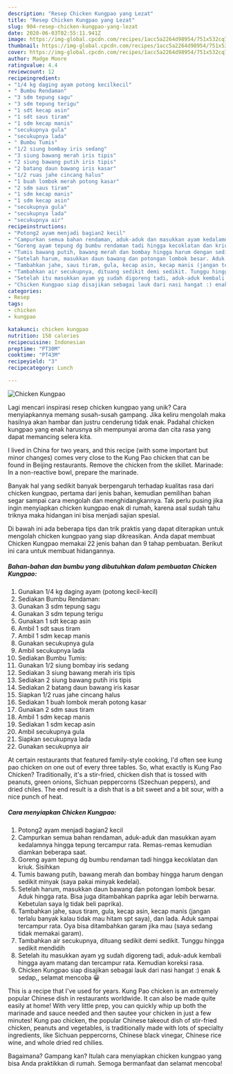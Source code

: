 ```yaml
---
description: "Resep Chicken Kungpao yang Lezat"
title: "Resep Chicken Kungpao yang Lezat"
slug: 904-resep-chicken-kungpao-yang-lezat
date: 2020-06-03T02:55:11.941Z
image: https://img-global.cpcdn.com/recipes/1acc5a2264d98954/751x532cq70/chicken-kungpao-foto-resep-utama.jpg
thumbnail: https://img-global.cpcdn.com/recipes/1acc5a2264d98954/751x532cq70/chicken-kungpao-foto-resep-utama.jpg
cover: https://img-global.cpcdn.com/recipes/1acc5a2264d98954/751x532cq70/chicken-kungpao-foto-resep-utama.jpg
author: Madge Moore
ratingvalue: 4.4
reviewcount: 12
recipeingredient:
- "1/4 kg daging ayam potong kecilkecil"
- " Bumbu Rendaman"
- "3 sdm tepung sagu"
- "3 sdm tepung terigu"
- "1 sdt kecap asin"
- "1 sdt saus tiram"
- "1 sdm kecap manis"
- "secukupnya gula"
- "secukupnya lada"
- " Bumbu Tumis"
- "1/2 siung bombay iris sedang"
- "3 siung bawang merah iris tipis"
- "2 siung bawang putih iris tipis"
- "2 batang daun bawang iris kasar"
- "1/2 ruas jahe cincang halus"
- "1 buah lombok merah potong kasar"
- "2 sdm saus tiram"
- "1 sdm kecap manis"
- "1 sdm kecap asin"
- "secukupnya gula"
- "secukupnya lada"
- "secukupnya air"
recipeinstructions:
- "Potong2 ayam menjadi bagian2 kecil"
- "Campurkan semua bahan rendaman, aduk-aduk dan masukkan ayam kedalamnya hingga tepung tercampur rata. Remas-remas kemudian diamkan beberapa saat."
- "Goreng ayam tepung dg bumbu rendaman tadi hingga kecoklatan dan kriuk. Sisihkan"
- "Tumis bawang putih, bawang merah dan bombay hingga harum dengan sedikit minyak (saya pakai minyak kedelai)."
- "Setelah harum, masukkan daun bawang dan potongan lombok besar. Aduk hingga rata. Bisa juga ditambahkan paprika agar lebih berwarna. Kebetulan saya lg tidak beli paprika)."
- "Tambahkan jahe, saus tiram, gula, kecap asin, kecap manis (jangan terlalu banyak kalau tidak mau hitam spt saya), dan lada. Aduk sampai tercampur rata. Oya bisa ditambahkan garam jika mau (saya sedang tidak memakai garam)."
- "Tambahkan air secukupnya, dituang sedikit demi sedikit. Tunggu hingga sedikit mendidih"
- "Setelah itu masukkan ayam yg sudah digoreng tadi, aduk-aduk kembali hingga ayam matang dan tercampur rata. Kemudian koreksi rasa."
- "Chicken Kungpao siap disajikan sebagai lauk dari nasi hangat :) enak &amp; sedap,, selamat mencoba 😀"
categories:
- Resep
tags:
- chicken
- kungpao

katakunci: chicken kungpao 
nutrition: 158 calories
recipecuisine: Indonesian
preptime: "PT30M"
cooktime: "PT43M"
recipeyield: "3"
recipecategory: Lunch

---
```



![Chicken Kungpao](https://img-global.cpcdn.com/recipes/1acc5a2264d98954/751x532cq70/chicken-kungpao-foto-resep-utama.jpg)

Lagi mencari inspirasi resep chicken kungpao yang unik? Cara menyiapkannya memang susah-susah gampang. Jika keliru mengolah maka hasilnya akan hambar dan justru cenderung tidak enak. Padahal chicken kungpao yang enak harusnya sih mempunyai aroma dan cita rasa yang dapat memancing selera kita.

I lived in China for two years, and this recipe (with some important but minor changes) comes very close to the Kung Pao chicken that can be found in Beijing restaurants. Remove the chicken from the skillet. Marinade: In a non-reactive bowl, prepare the marinade.

Banyak hal yang sedikit banyak berpengaruh terhadap kualitas rasa dari chicken kungpao, pertama dari jenis bahan, kemudian pemilihan bahan segar sampai cara mengolah dan menghidangkannya. Tak perlu pusing jika ingin menyiapkan chicken kungpao enak di rumah, karena asal sudah tahu triknya maka hidangan ini bisa menjadi sajian spesial.


Di bawah ini ada beberapa tips dan trik praktis yang dapat diterapkan untuk mengolah chicken kungpao yang siap dikreasikan. Anda dapat membuat Chicken Kungpao memakai 22 jenis bahan dan 9 tahap pembuatan. Berikut ini cara untuk membuat hidangannya.

<!--inarticleads1-->

##### Bahan-bahan dan bumbu yang dibutuhkan dalam pembuatan Chicken Kungpao:

1. Gunakan 1/4 kg daging ayam (potong kecil-kecil)
1. Sediakan  Bumbu Rendaman:
1. Gunakan 3 sdm tepung sagu
1. Gunakan 3 sdm tepung terigu
1. Gunakan 1 sdt kecap asin
1. Ambil 1 sdt saus tiram
1. Ambil 1 sdm kecap manis
1. Gunakan secukupnya gula
1. Ambil secukupnya lada
1. Sediakan  Bumbu Tumis:
1. Gunakan 1/2 siung bombay iris sedang
1. Sediakan 3 siung bawang merah iris tipis
1. Sediakan 2 siung bawang putih iris tipis
1. Sediakan 2 batang daun bawang iris kasar
1. Siapkan 1/2 ruas jahe cincang halus
1. Sediakan 1 buah lombok merah potong kasar
1. Gunakan 2 sdm saus tiram
1. Ambil 1 sdm kecap manis
1. Sediakan 1 sdm kecap asin
1. Ambil secukupnya gula
1. Siapkan secukupnya lada
1. Gunakan secukupnya air


At certain restaurants that featured family-style cooking, I&#39;d often see kung pao chicken on one out of every three tables. So, what exactly is Kung Pao Chicken? Traditionally, it&#39;s a stir-fried, chicken dish that is tossed with peanuts, green onions, Sichuan peppercorns (Szechuan peppers), and dried chiles. The end result is a dish that is a bit sweet and a bit sour, with a nice punch of heat. 

<!--inarticleads2-->

##### Cara menyiapkan Chicken Kungpao:

1. Potong2 ayam menjadi bagian2 kecil
1. Campurkan semua bahan rendaman, aduk-aduk dan masukkan ayam kedalamnya hingga tepung tercampur rata. Remas-remas kemudian diamkan beberapa saat.
1. Goreng ayam tepung dg bumbu rendaman tadi hingga kecoklatan dan kriuk. Sisihkan
1. Tumis bawang putih, bawang merah dan bombay hingga harum dengan sedikit minyak (saya pakai minyak kedelai).
1. Setelah harum, masukkan daun bawang dan potongan lombok besar. Aduk hingga rata. Bisa juga ditambahkan paprika agar lebih berwarna. Kebetulan saya lg tidak beli paprika).
1. Tambahkan jahe, saus tiram, gula, kecap asin, kecap manis (jangan terlalu banyak kalau tidak mau hitam spt saya), dan lada. Aduk sampai tercampur rata. Oya bisa ditambahkan garam jika mau (saya sedang tidak memakai garam).
1. Tambahkan air secukupnya, dituang sedikit demi sedikit. Tunggu hingga sedikit mendidih
1. Setelah itu masukkan ayam yg sudah digoreng tadi, aduk-aduk kembali hingga ayam matang dan tercampur rata. Kemudian koreksi rasa.
1. Chicken Kungpao siap disajikan sebagai lauk dari nasi hangat :) enak &amp; sedap,, selamat mencoba 😀


This is a recipe that I&#39;ve used for years. Kung Pao chicken is an extremely popular Chinese dish in restaurants worldwide. It can also be made quite easily at home! With very little prep, you can quickly whip up both the marinade and sauce needed and then sautee your chicken in just a few minutes! Kung pao chicken, the popular Chinese takeout dish of stir-fried chicken, peanuts and vegetables, is traditionally made with lots of specialty ingredients, like Sichuan peppercorns, Chinese black vinegar, Chinese rice wine, and whole dried red chilies. 

Bagaimana? Gampang kan? Itulah cara menyiapkan chicken kungpao yang bisa Anda praktikkan di rumah. Semoga bermanfaat dan selamat mencoba!
